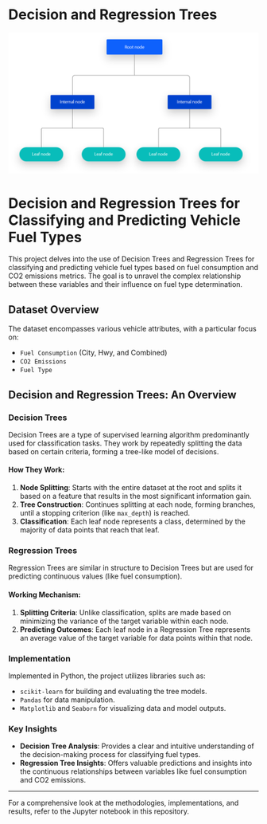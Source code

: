# Decision and Regression Trees
![Decision Tree Image](Decision-Tree.png)

# Decision and Regression Trees for Classifying and Predicting Vehicle Fuel Types

This project delves into the use of Decision Trees and Regression Trees for classifying and predicting vehicle fuel types based on fuel consumption and CO2 emissions metrics. The goal is to unravel the complex relationship between these variables and their influence on fuel type determination.

## Dataset Overview

The dataset encompasses various vehicle attributes, with a particular focus on:

- `Fuel Consumption` (City, Hwy, and Combined)
- `CO2 Emissions`
- `Fuel Type`

## Decision and Regression Trees: An Overview

### Decision Trees

Decision Trees are a type of supervised learning algorithm predominantly used for classification tasks. They work by repeatedly splitting the data based on certain criteria, forming a tree-like model of decisions.

#### How They Work:
1. **Node Splitting**: Starts with the entire dataset at the root and splits it based on a feature that results in the most significant information gain.
2. **Tree Construction**: Continues splitting at each node, forming branches, until a stopping criterion (like `max_depth`) is reached.
3. **Classification**: Each leaf node represents a class, determined by the majority of data points that reach that leaf.

### Regression Trees

Regression Trees are similar in structure to Decision Trees but are used for predicting continuous values (like fuel consumption).

#### Working Mechanism:
1. **Splitting Criteria**: Unlike classification, splits are made based on minimizing the variance of the target variable within each node.
2. **Predicting Outcomes**: Each leaf node in a Regression Tree represents an average value of the target variable for data points within that node.

### Implementation

Implemented in Python, the project utilizes libraries such as:
- `scikit-learn` for building and evaluating the tree models.
- `Pandas` for data manipulation.
- `Matplotlib` and `Seaborn` for visualizing data and model outputs.

### Key Insights

- **Decision Tree Analysis**: Provides a clear and intuitive understanding of the decision-making process for classifying fuel types.
- **Regression Tree Insights**: Offers valuable predictions and insights into the continuous relationships between variables like fuel consumption and CO2 emissions.

---

For a comprehensive look at the methodologies, implementations, and results, refer to the Jupyter notebook in this repository.

